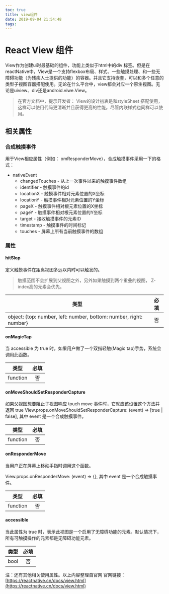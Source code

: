 ```yaml
---
toc: true
title: view组件
date: 2019-09-04 21:54:48
tags:
---
```


# React View 组件

View作为创建ui时最基础的组件，功能上类似于html中的div 标签。但是在reactNative中，View是一个支持flexbox布局、样式、一些触摸处理、和一些无障碍功能（为残疾人士提供的功能）的容器。并且它支持嵌套，可以和多个任意的类型子视图容器搭配使用。无论在什么平台中，view都会对应一个原生视图。无论是uiview、div还是android.viwe.View。

>在官方文档中，提示开发者：
>View的设计初衷是和styleSheet 搭配使用，这样可以使用代码更清晰并且获得更高的性能。尽管内联样式也同样可以使用。

## 相关属性

### 合成触摸事件

用于View相应属性（例如： omResponderMove），合成触摸事件采用一下的格式：

- nativeEvent
    - changedTouches - 从上一次事件以来的触摸事件数组
    - identifier - 触摸事件的id
    - locationX - 触摸事件相对元素位置的X坐标
    - locationY - 触摸事件相对元素位置的Y坐标
    - pageX - 触摸事件相对根元素位置的X坐标
    - pageY - 触摸事件相对根元素位置的Y坐标
    - target - 接收触摸事件的元素ID
    - timestamp - 触摸事件的时间标记
    - touches - 屏幕上所有当前触摸事件的数组

### 属性

#### hitSlop

定义触摸事件在距离视图多远以内时可以触发的。

> 触摸范围不会扩展到父视图之外，另外如果触摸到两个重叠的视图， Z-index高的元素会优先。

类型|必填|
--|:--:|
object: {top: number, left: number, bottom: number, right: number}|否|

#### onMagicTap

当 accessible 为 true 时，如果用户做了一个双指轻触(Magic tap)手势，系统会调用此函数。

类型|必填|
--|:--:|
function|否|

#### onMoveShouldSetResponderCapture

如果父视图想要阻止子视图响应 touch move 事件时，它就应该设置这个方法并返回 true View.props.onMoveShouldSetResponderCapture: (event) => [true | false], 其中 event 是一个合成触摸事件。

类型|必填|
--|:--:|
function|否|

#### onResponderMove

当用户正在屏幕上移动手指时调用这个函数。

View.props.onResponderMove: (event) => {}, 其中 event 是一个合成触摸事件。

类型|必填|
--|:--:|
function|否|

#### accessible

当此属性为 true 时，表示此视图是一个启用了无障碍功能的元素。默认情况下，所有可触摸操作的元素都是无障碍功能元素。

类型|必填|
--|:--:|
bool|否|

注：还有其他相关使用属性。以上内容整理自官网
    官网链接：[https://reactnative.cn/docs/view.html](https://reactnative.cn/docs/view.html)
